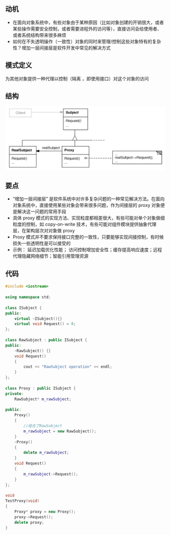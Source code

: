 ## 动机
- 在面向对象系统中，有些对象由于某种原因（比如对象创建的开销很大，或者某些操作需要安全控制，或者需要进程外的访问等），直接访问会给使用者、或者系统结构带来很多麻烦
- 如何在不失透明操作（一致性）对象的同时来管理/控制这些对象特有的复杂性？增加一层间接层是软件开发中常见的解决方式

## 模式定义
为其他对象提供一种代理以控制（隔离 ，即使用接口）对这个对象的访问

## 结构

![在这里插入图片描述](./pics/%E4%BB%A3%E7%90%86%E6%A8%A1%E5%BC%8F.jpeg)


## 要点
- “增加一层间接层” 是软件系统中对许多复杂问题的一种常见解决方法。在面向对象系统中，直接使用某些对象会带来很多问题，作为间接层的 proxy 对象便是解决这一问题的常用手段
- 具体 proxy 模式的实现方法、实现粒度都相差很大，有些可能对单个对象做细粒度的控制，如 copy-on-write 技术，有些可能对组件模块提供抽象代理层，在架构层次对对象做 proxy
- Proxy 模式并不要求保持接口完整的一致性，只要能够实现间接控制，有时候损失一些透明性是可以接受的
- 示例： 延迟加载优化性能； 访问控制增加安全性；缓存提高响应速度；远程代理隐藏网络细节；智能引用管理资源

## 代码

```cpp
#include <iostream>

using namespace std;

class ISubject {
public:
    virtual ~ISubject(){}
    virtual void Request() = 0;
};

class RawSubject : public ISubject {
public:
    ~RawSubject() {}
    void Request()
    {
        cout << "RawSubject operation" << endl;
    }
};

class Proxy : public ISubject {
private:
    RawSubject* m_rawSubject;

public:
    Proxy()
    {
        //组合了RawSubject
        m_rawSubject = new RawSubject();
    }
    ~Proxy()
    {
        delete m_rawSubject;
    }
    void Request()
    {
        m_rawSubject->Request();
    }
};

void
TestProxy(void)
{
    Proxy* proxy = new Proxy();
    proxy->Request();
    delete proxy;
}
```
